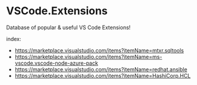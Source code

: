 # VSCode.Extensions
Database of popular &amp; useful VS Code Extensions!

index:
- https://marketplace.visualstudio.com/items?itemName=mtxr.sqltools
- https://marketplace.visualstudio.com/items?itemName=ms-vscode.vscode-node-azure-pack
- https://marketplace.visualstudio.com/items?itemName=redhat.ansible
- https://marketplace.visualstudio.com/items?itemName=HashiCorp.HCL
